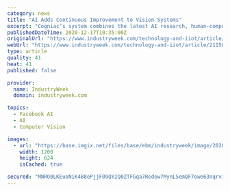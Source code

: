 ```yaml
---
category: news
title: "AI Adds Continuous Improvement to Vision Systems"
excerpt: "Cogniac’s system combines the latest AI research, human-computer interaction tools, and large-scale data management to make computer vision easier, more accurate, and scalable, enabling customers of all sizes to extract information from ever-increasing ..."
publishedDateTime: 2020-12-17T10:35:00Z
originalUrl: "https://www.industryweek.com/technology-and-iiot/article/21150212/ai-adds-continuous-improvement-to-vision-systems"
webUrl: "https://www.industryweek.com/technology-and-iiot/article/21150212/ai-adds-continuous-improvement-to-vision-systems"
type: article
quality: 41
heat: 41
published: false

provider:
  name: IndustryWeek
  domain: industryweek.com

topics:
  - Facebook AI
  - AI
  - Computer Vision

images:
  - url: "https://base.imgix.net/files/base/ebm/industryweek/image/2020/12/dreamstime_m_107744950.5fd4f0e11320f.png?auto=format&fit=max&w=1200"
    width: 1200
    height: 624
    isCached: true

secured: "MNRO0LKEueNiK4B8ePjjF09QY2Q0ZTFGqa7Redew7MynLSemQF7owe63nqrvi61jEjBRbowBiwgpf3/4IC7EOqNzpVUwUwIiUi0wahqan7g+xGPIEDRVyR6gVUvu5AYPany6ZYOVga9x06DyzRdy2xdP2wjfO97nEp4FM1mRCs5hHlKA+yvBQU2BOc5cWyu6oDyzj98HlieimstcHhfbSginWqnw+3uxs2b2iFr9ebJcA0Mg/Yn3YN5f2Vo1RiXi50u9jNrkfPYt1lBxbNYFWbXg/JYBw/i1mYT5DkxMIieIe+UglfFvqROAg6celVrWUCsbicQBRaeleVyqpwcAATXsa7mPx2i/vAFyvlWwSaM=;ouD76IYTKV813CmkqnnJlA=="
---
```


